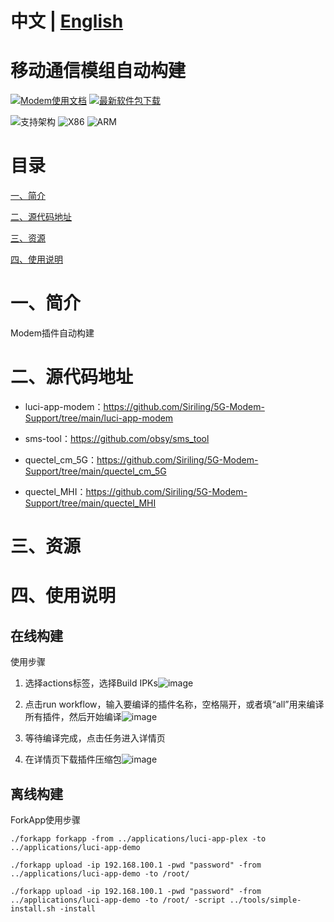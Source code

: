 # 中文 | [English](https://github.com/Siriling/openwrt-app-actions/blob/main/EngLish.md)

# 移动通信模组自动构建

[![Modem使用文档](https://img.shields.io/badge/使用文档-Modem-brightgreen?style=flat-square)](https://blog.siriling.com:1212/2023/03/18/openwrt-5g-modem) [![最新软件包下载](https://img.shields.io/github/v/release/Siriling/istoreos-actions?style=flat-square&label=最新软件包下载)](../../releases/latest)

![支持架构](https://img.shields.io/badge/支持架构:-blueviolet.svg?style=flat-square) ![X86](https://img.shields.io/badge/X86-blue.svg?style=flat-square) ![ARM](https://img.shields.io/badge/ARM-blue.svg?style=flat-square)

# 目录

[一、简介](#一简介)

[二、源代码地址 ](#二源代码地址)

[三、资源](#三资源)

[四、使用说明](#四使用说明)

# 一、简介

Modem插件自动构建

# 二、源代码地址

- luci-app-modem：https://github.com/Siriling/5G-Modem-Support/tree/main/luci-app-modem

- sms-tool：https://github.com/obsy/sms_tool
- quectel_cm_5G：https://github.com/Siriling/5G-Modem-Support/tree/main/quectel_cm_5G
- quectel_MHI：https://github.com/Siriling/5G-Modem-Support/tree/main/quectel_MHI

# 三、资源



# 四、使用说明

## 在线构建

使用步骤

1. 选择actions标签，选择Build IPKs![image](https://user-images.githubusercontent.com/1214708/153843131-615197e2-4ff4-4c0b-b30a-372e1c513158.png)

2. 点击run workflow，输入要编译的插件名称，空格隔开，或者填“all”用来编译所有插件，然后开始编译![image](https://user-images.githubusercontent.com/1214708/153843217-0591a7e6-4758-461e-8b2b-9bb830b87fb2.png)

3. 等待编译完成，点击任务进入详情页
4. 在详情页下载插件压缩包![image](https://user-images.githubusercontent.com/1214708/153843272-81843b45-6dc8-4945-871f-a9a467f63c33.png)

## 离线构建

ForkApp使用步骤

```shell
./forkapp forkapp -from ../applications/luci-app-plex -to ../applications/luci-app-demo
```

```shell
./forkapp upload -ip 192.168.100.1 -pwd "password" -from ../applications/luci-app-demo -to /root/
```

```shell
./forkapp upload -ip 192.168.100.1 -pwd "password" -from ../applications/luci-app-demo -to /root/ -script ../tools/simple-install.sh -install
```
